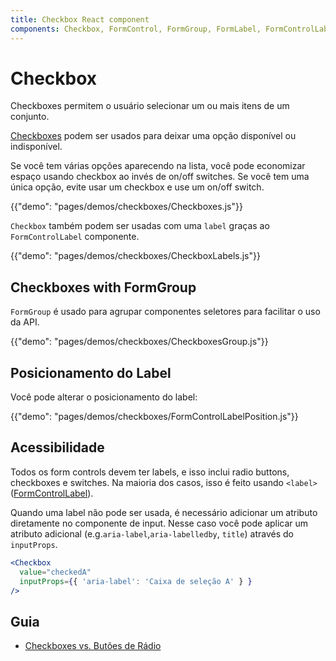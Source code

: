 ```yaml
---
title: Checkbox React component
components: Checkbox, FormControl, FormGroup, FormLabel, FormControlLabel
---
```


# Checkbox

<p class="description">Checkboxes permitem o usuário selecionar um ou mais itens de um conjunto.</p>

[Checkboxes](https://material.io/design/components/selection-controls.html#checkboxes) podem ser usados para deixar uma opção disponível ou indisponível.

Se você tem várias opções aparecendo na lista, você pode economizar espaço usando checkbox ao invés de on/off switches. Se você tem uma única opção, evite usar um checkbox e use um on/off switch.

{{"demo": "pages/demos/checkboxes/Checkboxes.js"}}

`Checkbox` também podem ser usadas com uma `label` graças ao `FormControlLabel` componente.

{{"demo": "pages/demos/checkboxes/CheckboxLabels.js"}}

## Checkboxes with FormGroup

`FormGroup` é usado para agrupar componentes seletores para facilitar o uso da API.

{{"demo": "pages/demos/checkboxes/CheckboxesGroup.js"}}

## Posicionamento do Label

Você pode alterar o posicionamento do label:

{{"demo": "pages/demos/checkboxes/FormControlLabelPosition.js"}}

## Acessibilidade

Todos os form controls devem ter labels, e isso inclui radio buttons, checkboxes e switches. Na maioria dos casos, isso é feito usando `<label>` ([FormControlLabel](/api/form-control-label/)).

Quando uma label não pode ser usada, é necessário adicionar um atributo diretamente no componente de input. Nesse caso você pode aplicar um atributo adicional (e.g.`aria-label`,`aria-labelledby`, `title`) através do `inputProps`.

```jsx
<Checkbox
  value="checkedA"
  inputProps={{ 'aria-label': 'Caixa de seleção A' } }
/>
```

## Guia

- [Checkboxes vs. Butões de Rádio](https://www.nngroup.com/articles/checkboxes-vs-radio-buttons/)